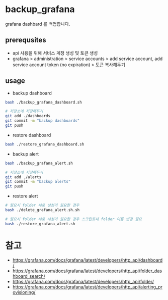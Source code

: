 # backup_grafana

grafana dashbard 를 백업합니다.

## prerequsites

- api 사용을 위해 서비스 계정 생성 및 토큰 생성
- grafana > administration > service accounts > add service account, add service account token (no expiration) > 토큰 복사해두기

## usage

- backup dashboard

```bash
bash ./backup_grafana_dashboard.sh

# 저장소에 저장해두기
git add ./dashboards
git commit -m "backup dashboards"
git push
```

- restore dashboard

```bash
bash ./restore_grafana_dashboard.sh
```

- backup alert

```bash
bash ./backup_grafana_alert.sh

# 저장소에 저장해두기
git add ./alerts
git commit -m "backup alerts"
git push
```

- restore alert

```bash
# 필요시 folder 새로 생성이 필요한 경우
bash ./delete_grafana_alert.sh.sh

# 필요시 folder 새로 새성이 필요한 경우 스크립트내 folder 이름 변경 필요
bash ./restore_grafana_alert.sh
```

# 참고

- https://grafana.com/docs/grafana/latest/developers/http_api/dashboard/
- https://grafana.com/docs/grafana/latest/developers/http_api/folder_dashboard_search/
- https://grafana.com/docs/grafana/latest/developers/http_api/folder/
- https://grafana.com/docs/grafana/latest/developers/http_api/alerting_provisioning/
